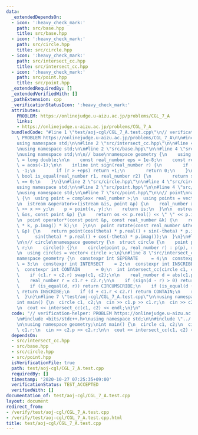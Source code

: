 ```yaml
---
data:
  _extendedDependsOn:
  - icon: ':heavy_check_mark:'
    path: src/base.hpp
    title: src/base.hpp
  - icon: ':heavy_check_mark:'
    path: src/circle.hpp
    title: src/circle.hpp
  - icon: ':heavy_check_mark:'
    path: src/intersect_cc.hpp
    title: src/intersect_cc.hpp
  - icon: ':heavy_check_mark:'
    path: src/point.hpp
    title: src/point.hpp
  _extendedRequiredBy: []
  _extendedVerifiedWith: []
  _pathExtension: cpp
  _verificationStatusIcon: ':heavy_check_mark:'
  attributes:
    PROBLEM: https://onlinejudge.u-aizu.ac.jp/problems/CGL_7_A
    links:
    - https://onlinejudge.u-aizu.ac.jp/problems/CGL_7_A
  bundledCode: "#line 1 \"test/aoj-cgl/CGL_7_A.test.cpp\"\n// verification-helper:\
    \ PROBLEM https://onlinejudge.u-aizu.ac.jp/problems/CGL_7_A\n\n#include <bits/stdc++.h>\n\
    using namespace std;\n\n#line 2 \"src/intersect_cc.hpp\"\n\n#line 4 \"src/intersect_cc.hpp\"\
    \nusing namespace std;\n\n#line 2 \"src/base.hpp\"\n\n#line 4 \"src/base.hpp\"\
    \nusing namespace std;\n\n// base\nnamespace geometry {\n    using real_number\
    \ = long double;\n\n    const real_number eps = 1e-8;\n    const real_number pi\
    \ = acos(-1);\n\n    inline int sign(real_number r) {\n        if (r < -eps) return\
    \ -1;\n        if (r > +eps) return +1;\n        return 0;\n    }\n\n    inline\
    \ bool is_equal(real_number r1, real_number r2) {\n        return sign(r1 - r2)\
    \ == 0;\n    }\n}\n#line 2 \"src/circle.hpp\"\n\n#line 4 \"src/circle.hpp\"\n\
    using namespace std;\n\n#line 2 \"src/point.hpp\"\n\n#line 4 \"src/point.hpp\"\
    \nusing namespace std;\n\n#line 7 \"src/point.hpp\"\n\n// point\nnamespace geometry\
    \ {\n  using point = complex< real_number >;\n  using points = vector< point >;\n\
    \n  istream &operator>>(istream &is, point &p) {\n    real_number x, y;\n    is\
    \ >> x >> y;\n    p = point(x, y);\n    return is;\n  }\n\n  ostream &operator<<(ostream\
    \ &os, const point &p) {\n    return os << p.real() << \" \" << p.imag();\n  }\n\
    \n  point operator*(const point &p, const real_number &k) {\n    return point(p.real()\
    \ * k, p.imag() * k);\n  }\n\n  point rotate(const real_number &theta, const point\
    \ &p) {\n    return point(cos(theta) * p.real() + sin(-theta) * p.imag(),\n  \
    \      sin(theta) * p.real() + cos(-theta) * p.imag());\n  }\n}\n#line 7 \"src/circle.hpp\"\
    \n\n// circle\nnamespace geometry {\n  struct circle {\n    point p;\n    real_number\
    \ r;\n    circle() {}\n    circle(point p, real_number r) : p(p), r(r) {}\n  };\n\
    \n  using circles = vector< circle >;\n}\n#line 8 \"src/intersect_cc.hpp\"\n\n\
    namespace geometry {\n  constexpr int SEPERATE     = 4;\n  constexpr int CIRCUMSCRIBE\
    \ = 3;\n  constexpr int INTERSECT    = 2;\n  constexpr int INSCRIBE     = 1;\n\
    \  constexpr int CONTAIN      = 0;\n  int intersect_cc(circle c1, circle c2) {\n\
    \    if (c1.r > c2.r) swap(c1, c2);\n\n    real_number d = abs(c1.p - c2.p);\n\
    \    real_number r = c1.r + c2.r;\n\n    if (sign(d - r) > 0) return SEPERATE;\n\
    \    if (is_equal(d, r)) return CIRCUMSCRIBE;\n    if (is_equal(d + c1.r, c2.r))\
    \ return INSCRIBE;\n    if (d + c1.r < c2.r) return CONTAIN;\n    return INTERSECT;\n\
    \  }\n}\n#line 7 \"test/aoj-cgl/CGL_7_A.test.cpp\"\n\nusing namespace geometry;\n\
    int main() {\n  circle c1, c2;\n  cin >> c1.p >> c1.r;\n  cin >> c2.p >> c2.r;\n\
    \n  cout << intersect_cc(c1, c2) << endl;\n}\n"
  code: "// verification-helper: PROBLEM https://onlinejudge.u-aizu.ac.jp/problems/CGL_7_A\n\
    \n#include <bits/stdc++.h>\nusing namespace std;\n\n#include \"../../src/intersect_cc.hpp\"\
    \n\nusing namespace geometry;\nint main() {\n  circle c1, c2;\n  cin >> c1.p >>\
    \ c1.r;\n  cin >> c2.p >> c2.r;\n\n  cout << intersect_cc(c1, c2) << endl;\n}\n"
  dependsOn:
  - src/intersect_cc.hpp
  - src/base.hpp
  - src/circle.hpp
  - src/point.hpp
  isVerificationFile: true
  path: test/aoj-cgl/CGL_7_A.test.cpp
  requiredBy: []
  timestamp: '2020-10-27 07:25:35+09:00'
  verificationStatus: TEST_ACCEPTED
  verifiedWith: []
documentation_of: test/aoj-cgl/CGL_7_A.test.cpp
layout: document
redirect_from:
- /verify/test/aoj-cgl/CGL_7_A.test.cpp
- /verify/test/aoj-cgl/CGL_7_A.test.cpp.html
title: test/aoj-cgl/CGL_7_A.test.cpp
---
```


